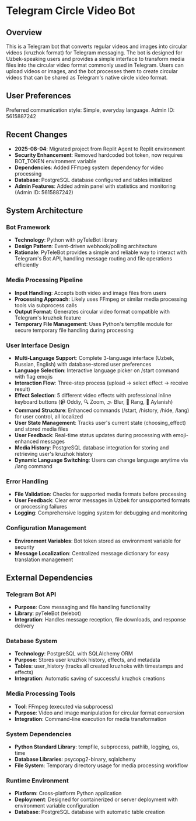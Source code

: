 # Telegram Circle Video Bot

## Overview

This is a Telegram bot that converts regular videos and images into circular videos (kruzhok format) for Telegram messaging. The bot is designed for Uzbek-speaking users and provides a simple interface to transform media files into the circular video format commonly used in Telegram. Users can upload videos or images, and the bot processes them to create circular videos that can be shared as Telegram's native circle video format.

## User Preferences

Preferred communication style: Simple, everyday language.
Admin ID: 5615887242

## Recent Changes

- **2025-08-04**: Migrated project from Replit Agent to Replit environment
- **Security Enhancement**: Removed hardcoded bot token, now requires BOT_TOKEN environment variable
- **Dependencies**: Added FFmpeg system dependency for video processing
- **Database**: PostgreSQL database configured and tables initialized
- **Admin Features**: Added admin panel with statistics and monitoring (Admin ID: 5615887242)

## System Architecture

### Bot Framework
- **Technology**: Python with pyTeleBot library
- **Design Pattern**: Event-driven webhook/polling architecture
- **Rationale**: PyTeleBot provides a simple and reliable way to interact with Telegram's Bot API, handling message routing and file operations efficiently

### Media Processing Pipeline
- **Input Handling**: Accepts both video and image files from users
- **Processing Approach**: Likely uses FFmpeg or similar media processing tools via subprocess calls
- **Output Format**: Generates circular video format compatible with Telegram's kruzhok feature
- **Temporary File Management**: Uses Python's tempfile module for secure temporary file handling during processing

### User Interface Design
- **Multi-Language Support**: Complete 3-language interface (Uzbek, Russian, English) with database-stored user preferences
- **Language Selection**: Interactive language picker on /start command with flag emojis
- **Interaction Flow**: Three-step process (upload → select effect → receive result)
- **Effect Selection**: 5 different video effects with professional inline keyboard buttons (📹 Oddiy, 🔍 Zoom, 🌫️ Blur, 🌈 Rang, 🔄 Aylanish)
- **Command Structure**: Enhanced commands (/start, /history, /hide, /lang) for user control, all localized
- **User State Management**: Tracks user's current state (choosing_effect) and stored media files
- **User Feedback**: Real-time status updates during processing with emoji-enhanced messages
- **Media History**: PostgreSQL database integration for storing and retrieving user's kruzhok history
- **Dynamic Language Switching**: Users can change language anytime via /lang command

### Error Handling
- **File Validation**: Checks for supported media formats before processing
- **User Feedback**: Clear error messages in Uzbek for unsupported formats or processing failures
- **Logging**: Comprehensive logging system for debugging and monitoring

### Configuration Management
- **Environment Variables**: Bot token stored as environment variable for security
- **Message Localization**: Centralized message dictionary for easy translation management

## External Dependencies

### Telegram Bot API
- **Purpose**: Core messaging and file handling functionality
- **Library**: pyTeleBot (telebot)
- **Integration**: Handles message reception, file downloads, and response delivery

### Database System
- **Technology**: PostgreSQL with SQLAlchemy ORM
- **Purpose**: Stores user kruzhok history, effects, and metadata
- **Tables**: user_history (tracks all created kruzhoks with timestamps and effects)
- **Integration**: Automatic saving of successful kruzhok creations

### Media Processing Tools
- **Tool**: FFmpeg (executed via subprocess)
- **Purpose**: Video and image manipulation for circular format conversion
- **Integration**: Command-line execution for media transformation

### System Dependencies
- **Python Standard Library**: tempfile, subprocess, pathlib, logging, os, time
- **Database Libraries**: psycopg2-binary, sqlalchemy
- **File System**: Temporary directory usage for media processing workflow

### Runtime Environment
- **Platform**: Cross-platform Python application
- **Deployment**: Designed for containerized or server deployment with environment variable configuration
- **Database**: PostgreSQL database with automatic table creation